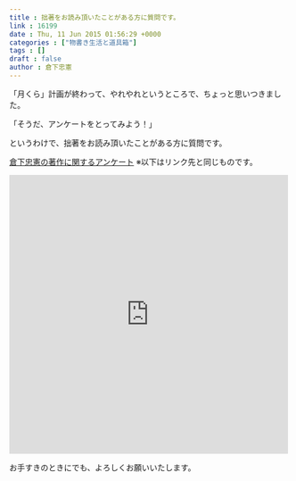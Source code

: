 ```yaml
---
title : 拙著をお読み頂いたことがある方に質問です。
link : 16199
date : Thu, 11 Jun 2015 01:56:29 +0000
categories : ["物書き生活と道具箱"]
tags : []
draft : false
author : 倉下忠憲
---
```


「月くら」計画が終わって、やれやれというところで、ちょっと思いつきました。

「そうだ、アンケートをとってみよう！」

というわけで、拙著をお読み頂いたことがある方に質問です。


<a href="https://docs.google.com/forms/d/12bgXa9fZxfoomQAdElByy0Y5_YShm7nUMXxpS9zpooc/viewform?usp=send_form">倉下忠憲の著作に関するアンケート</a>
※以下はリンク先と同じものです。

<iframe src="https://docs.google.com/forms/d/12bgXa9fZxfoomQAdElByy0Y5_YShm7nUMXxpS9zpooc/viewform?embedded=true" width="500" height="500" frameborder="0" marginheight="0" marginwidth="0">読み込み中...</iframe>

お手すきのときにでも、よろしくお願いいたします。